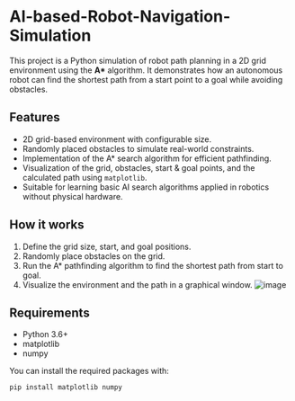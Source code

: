 # AI-based-Robot-Navigation-Simulation
This project is a Python simulation of robot path planning in a 2D grid environment using the **A\*** algorithm. It demonstrates how an autonomous robot can find the shortest path from a start point to a goal while avoiding obstacles.

## Features

- 2D grid-based environment with configurable size.
- Randomly placed obstacles to simulate real-world constraints.
- Implementation of the A* search algorithm for efficient pathfinding.
- Visualization of the grid, obstacles, start & goal points, and the calculated path using `matplotlib`.
- Suitable for learning basic AI search algorithms applied in robotics without physical hardware.

## How it works

1. Define the grid size, start, and goal positions.
2. Randomly place obstacles on the grid.
3. Run the A* pathfinding algorithm to find the shortest path from start to goal.
4. Visualize the environment and the path in a graphical window.
![image](https://github.com/user-attachments/assets/e20286fe-da8b-4381-bfda-afa04d8368c0)

## Requirements

- Python 3.6+
- matplotlib
- numpy

You can install the required packages with:

```bash
pip install matplotlib numpy
